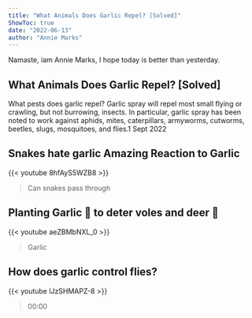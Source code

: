```yaml
---
title: "What Animals Does Garlic Repel? [Solved]"
ShowToc: true 
date: "2022-06-13"
author: "Annie Marks" 
---
```


Namaste, iam Annie Marks, I hope today is better than yesterday.
## What Animals Does Garlic Repel? [Solved]
What pests does garlic repel? Garlic spray will repel most small flying or crawling, but not burrowing, insects. In particular, garlic spray has been noted to work against aphids, mites, caterpillars, armyworms, cutworms, beetles, slugs, mosquitoes, and flies.1 Sept 2022

## Snakes hate garlic Amazing Reaction to Garlic
{{< youtube 8hfAyS5WZB8 >}}
>Can snakes pass through 

## Planting Garlic 🧄 to deter voles and deer 🦌
{{< youtube aeZBMbNXL_0 >}}
>Garlic

## How does garlic control flies?
{{< youtube lJzSHMAPZ-8 >}}
>00:00 

